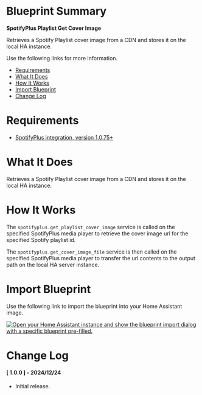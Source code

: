# Blueprint Summary

__SpotifyPlus Playlist Get Cover Image__

Retrieves a Spotify Playlist cover image from a CDN and stores it on the local HA instance.

Use the following links for more information.
* [Requirements](#requirements)
* [What It Does](#what-does-it-do)
* [How It Works](#how-it-works)
* [Import Blueprint](#import-blueprint)
* [Change Log](#change-log)


# Requirements
* [SpotifyPlus integration, version 1.0.75+](https://github.com/thlucas1/homeassistantcomponent_spotifyplus/wiki)


# What It Does

Retrieves a Spotify Playlist cover image from a CDN and stores it on the local HA instance.


# How It Works

The `spotifyplus.get_playlist_cover_image` service is called on the specified SpotifyPlus media player to retrieve the cover image url for the specified Spotify playlist id.

The `spotifyplus.get_cover_image_file` service is then called on the specified SpotifyPlus media player to transfer the url contents to the output path on the local HA server instance.


# Import Blueprint

Use the following link to import the blueprint into your Home Assistant image.

<a href="https://my.home-assistant.io/redirect/blueprint_import/?blueprint_url=https%3A%2F%2Fgithub.com%2Fthlucas1%2Fhomeassistant_blueprints%2Fblob%2Fmaster%2Fspotifyplus%2Fspotifyplus_playlist_get_cover_image.yaml%3Fversion=1.0.0"><img src="https://my.home-assistant.io/badges/blueprint_import.svg" alt="Open your Home Assistant instance and show the blueprint import dialog with a specific blueprint pre-filled." width="" height="" loading="lazy"></a>


# Change Log

#### [ 1.0.0 ] - 2024/12/24

  * Initial release.
